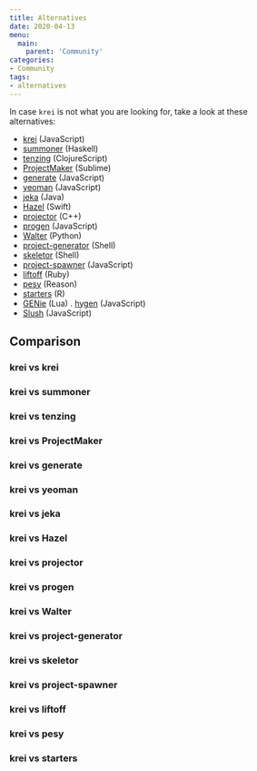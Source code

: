 ```yaml
---
title: Alternatives
date: 2020-04-13
menu:
  main:
    parent: 'Community'
categories:
- Community
tags:
- alternatives
---
```


In case `krei` is not what you are looking for, take a look at these alternatives:

- [krei](https://github.com/nyteshade/krei) (JavaScript)
- [summoner](https://github.com/kowainik/summoner) (Haskell)
- [tenzing](https://github.com/martinklepsch/tenzing) (ClojureScript)
- [ProjectMaker](https://github.com/bit101/ProjectMaker) (Sublime)
- [generate](https://github.com/generate/generate) (JavaScript)
- [yeoman](https://yeoman.io/) (JavaScript)
- [jeka](https://jeka.dev/) (Java)
- [Hazel](https://github.com/pkrll/Hazel) (Swift)
- [projector](https://github.com/palikar/projector) (C++)
- [progen](https://github.com/hkh12/progen) (JavaScript)
- [Walter](https://github.com/TahaPY/Walter) (Python)
- [project-generator](https://github.com/agusmakmun/project-generator) (Shell)
- [skeletor](https://github.com/gretzky/skeletor) (Shell)
- [project-spawner](https://github.com/miguellealw/project-spawner) (JavaScript)
- [liftoff](https://github.com/liftoffcli/liftoff) (Ruby)
- [pesy](https://github.com/esy/pesy) (Reason)
- [starters](https://github.com/lockedata/starters) (R)
- [GENie](https://github.com/bkaradzic/GENie) (Lua)
. [hygen](http://www.hygen.io/) (JavaScript)
- [Slush](https://slushjs.github.io/) (JavaScript)

## Comparison

### krei vs krei
### krei vs summoner
### krei vs tenzing
### krei vs ProjectMaker
### krei vs generate
### krei vs yeoman
### krei vs jeka
### krei vs Hazel
### krei vs projector
### krei vs progen
### krei vs Walter
### krei vs project-generator
### krei vs skeletor
### krei vs project-spawner
### krei vs liftoff
### krei vs pesy
### krei vs starters

